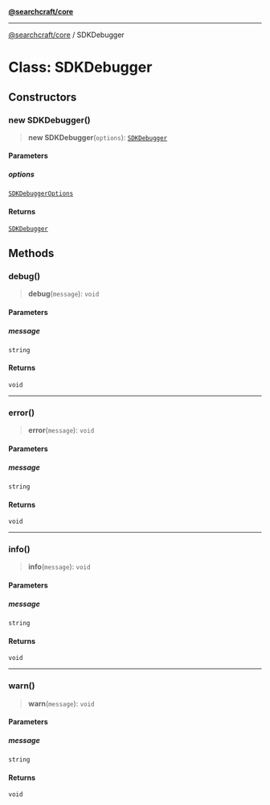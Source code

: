 [**@searchcraft/core**](/reference/sdk/core/README.md)

***

[@searchcraft/core](/reference/sdk/core/globals.md) / SDKDebugger

# Class: SDKDebugger

## Constructors

### new SDKDebugger()

> **new SDKDebugger**(`options`): [`SDKDebugger`](/reference/sdk/core/classes/SDKDebugger.md)

#### Parameters

##### options

[`SDKDebuggerOptions`](/reference/sdk/core/interfaces/SDKDebuggerOptions.md)

#### Returns

[`SDKDebugger`](/reference/sdk/core/classes/SDKDebugger.md)

## Methods

### debug()

> **debug**(`message`): `void`

#### Parameters

##### message

`string`

#### Returns

`void`

***

### error()

> **error**(`message`): `void`

#### Parameters

##### message

`string`

#### Returns

`void`

***

### info()

> **info**(`message`): `void`

#### Parameters

##### message

`string`

#### Returns

`void`

***

### warn()

> **warn**(`message`): `void`

#### Parameters

##### message

`string`

#### Returns

`void`
